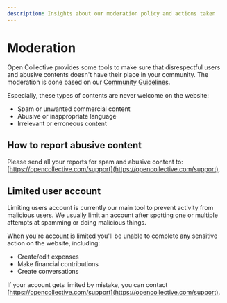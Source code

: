 ```yaml
---
description: Insights about our moderation policy and actions taken
---
```


# Moderation

Open Collective provides some tools to make sure that disrespectful users and abusive contents doesn't have their place in your community. The moderation is done based on our [Community Guidelines](https://docs.opencollective.com/help/about/community-guidelines).

Especially, these types of contents are never welcome on the website:

* Spam or unwanted commercial content
* Abusive or inappropriate language
* Irrelevant or erroneous content

## How to report abusive content

Please send all your reports for spam and abusive content to: [https://opencollective.com/support](https://opencollective.com/support).

## Limited user account

Limiting users account is currently our main tool to prevent activity from malicious users. We usually limit an account after spotting one or multiple attempts at spamming or doing malicious things.

When you're account is limited you'll be unable to complete any sensitive action on the website, including:

* Create/edit expenses
* Make financial contributions
* Create conversations

If your account gets limited by mistake, you can contact [https://opencollective.com/support](https://opencollective.com/support).

